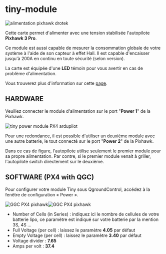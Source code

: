 # tiny-module

![alimentation pixhawk drotek](https://drotek.com/wp-content/uploads/2017/01/module-d-alimentation-53v-capteur-couranttension.jpg)

Cette carte permet d'alimenter avec une tension stabilisée l'autopilote **Pixhawk 3 Pro**.

Ce module est aussi capable de mesurer la consommation globale de votre système à l'aide de son capteur à effet Hall. Il est capable d'encaisser jusqu'à 200A en continu en toute sécurité \(selon version\).

La carte est équipée d'une **LED** témoin pour vous avertir en cas de problème d'alimentation.

Vous trouverez plus d'information sur cette [page](https://drotek.com/shop/fr/drotek-parts/806-module-d-alimentation-53v-capteur-couranttension.html).

## HARDWARE

Veuillez connecter le module d'alimentation sur le port "**Power 1**" de la Pixhawk.

![tiny power module PX4 ardupilot](https://drotek.com/wp-content/uploads/2017/01/DSC02053-700x393.jpg)

Pour une redondance, il est possible d'utiliser un deuxième module avec une autre batterie, le tout connecté sur le port "**Power 2**" de la Pixhawk.

Dans ce cas de figure, l'autopilote utilise seulement le premier module pour sa propre alimentation. Par contre, si le premier module venait à griller, l'autopilote switch directement sur le deuxième.

## SOFTWARE \(PX4 with QGC\)

Pour configurer votre module Tiny sous QgroundControl, accédez à la fenêtre de configuration « Power ».

![GGC PX4 pixhawk](https://drotek.com/wp-content/uploads/2017/01/Menu_Power_QGC.png)![GGC PX4 pixhawk](https://drotek.com/wp-content/uploads/2017/01/Window_Power_QGC-700x592.png)

* Number of Cells \(in Series\) : indiquez ici le nombre de cellules de votre batterie lipo, ce paramètre est indiqué sur votre batterie par la mention 3S, 4S ...
* Full Voltage \(per cell\) : laissez le paramètre **4.05** par défaut
* Empty Voltage \(per cell\) : laissez le paramètre **3.40** par défaut
* Voltage divider : **7.65**
* Amps per volt : **37.4**

